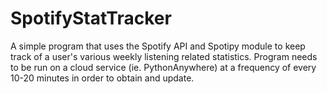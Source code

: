 # SpotifyStatTracker
A simple program that uses the Spotify API and Spotipy module to keep track of a user's various weekly listening related statistics. Program needs to be run on a cloud service (ie. PythonAnywhere) at a frequency of every 10-20 minutes in order to obtain and update.
